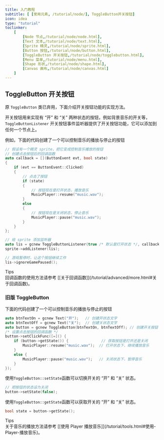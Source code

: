 ```yaml
---
title: 入门教程
subtitle: [ [常用元素, /tutorial/node/], ToggleButton开关按钮]
icon: idea
type: "tutorial"
toclinker: 
    [
        [Node 节点,/tutorial/node/node.html],
        [Text 文本,/tutorial/node/text.html],
        [Sprite 精灵,/tutorial/node/sprite.html],
        [Button 按钮,/tutorial/node/button.html],
        [ToggleButton 开关按钮,/tutorial/node/togglebutton.html],
        [Menu 菜单,/tutorial/node/menu.html],
        [Shape 形状,/tutorial/node/shape.html],
        [Canvas 画布,/tutorial/node/canvas.html]
    ]
---
```


## ToggleButton 开关按钮

原 `ToggleButton` 类已弃用，下面介绍开关按钮功能的实现方法。

开关按钮用来实现有 “开” 和 “关” 两种状态的按钮，例如背景音乐的开关等，`ToggleButtonListener` 开关按钮事件监听器提供了开关按钮功能，它可以添加到任何一个节点上。

例如，下面的代码创建了一个可以控制音乐的播放与停止的按钮

```cpp
// 假设有一个精灵 sprite，把它变成控制音乐播放的按钮
// 创建点击按钮后的回调函数
auto callback = [](ButtonEvent evt, bool state)
{
    if (evt == ButtonEvent::Clicked)
    {
        // 点击了按钮
        if (state)
        {
            // 按钮现在是打开状态，播放音乐
            MusicPlayer::resume("music.wav");
        }
        else
        {
            // 按钮现在是关闭状态，停止音乐
            MusicPlayer::pause("music.wav");
        }
    }
};

// 给 sprite 添加监听器
auto lis = gcnew ToggleButtonListener(true /* 默认是打开状态 */, callback);
sprite->addListener(lis);

// 游戏暂停时，让这个按钮继续工作
lis->ignoreGamePaused();
```

<div class="ui info message"><div class="header">Tips </div>
回调函数的使用方法请参考 [[关于回调函数]](/tutorial/advanced/more.html#关于回调函数)。
</div>

### 旧版 ToggleButton

下面的代码创建了一个可以控制音乐的播放与停止的按钮

```cpp
auto btnTextOn = gcnew Text("开");   // 创建开状态文字
auto btnTextOff = gcnew Text("关");  // 创建关状态文字
auto button = gcnew ToggleButton(btnTextOn, btnTextOff); // 创建开关按钮
/* 设置点击按钮的回调函数 */
button->setClickFunc([=]() {
    if (button->getState()) {               // 获取按钮是打开还是关闭
        MusicPlayer::resume("music.wav");  // 打开状态下，继续播放音乐
    }
    else {
        MusicPlayer::pause("music.wav");   // 关闭状态下，暂停音乐
    }
});
```

使用`ToggleButton::setState`函数可以切换开关的 “开” 和 “关” 状态。

```cpp
// 把按钮的状态设为关闭
button->setState(false);
```

使用`ToggleButton::getState`函数可以获取开关的 “开” 和 “关” 状态。

```cpp
bool state = button->getState();
```

<div class="ui info message"><div class="header">Tips </div>
关于音乐的播放方法请参考 [[使用 Player 播放音乐]](/tutorial/tools.html#使用-Player-播放音乐)。
</div>
